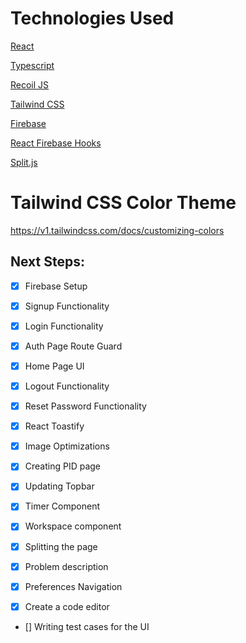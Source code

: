 # Technologies Used

[React](https://react.dev/)

[Typescript](https://www.typescriptlang.org/docs/handbook/react.html)

[Recoil JS](https://recoiljs.org/)

[Tailwind CSS](https://tailwindcss.com/)

[Firebase](https://firebase.google.com/)

[React Firebase Hooks](https://github.com/CSFrequency/react-firebase-hooks/tree/master/auth)

[Split.js](https://split.js.org/)

# Tailwind CSS Color Theme
https://v1.tailwindcss.com/docs/customizing-colors


## Next Steps:

- [x] Firebase Setup
- [x] Signup Functionality
- [x] Login Functionality
- [X] Auth Page Route Guard
- [X] Home Page UI

- [x] Logout Functionality
- [x] Reset Password Functionality
- [x] React Toastify
- [x] Image Optimizations
- [x] Creating PID page
- [x] Updating Topbar


- [x] Timer Component
- [x] Workspace component
- [x] Splitting the page
- [x] Problem description
- [x] Preferences Navigation

- [x] Create a code editor
- [] Writing test cases for the UI
